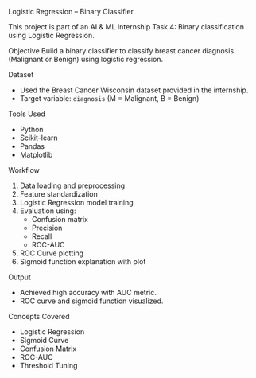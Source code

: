 Logistic Regression – Binary Classifier

This project is part of an AI & ML Internship Task 4: Binary classification using Logistic Regression.

Objective
Build a binary classifier to classify breast cancer diagnosis (Malignant or Benign) using logistic regression.

 Dataset
- Used the Breast Cancer Wisconsin dataset provided in the internship.
- Target variable: `diagnosis` (M = Malignant, B = Benign)

 Tools Used
- Python
- Scikit-learn
- Pandas
- Matplotlib

 Workflow
1. Data loading and preprocessing
2. Feature standardization
3. Logistic Regression model training
4. Evaluation using:
   - Confusion matrix
   - Precision
   - Recall
   - ROC-AUC
5. ROC Curve plotting
6. Sigmoid function explanation with plot

 Output
- Achieved high accuracy with AUC metric.
- ROC curve and sigmoid function visualized.

 Concepts Covered
- Logistic Regression
- Sigmoid Curve
- Confusion Matrix
- ROC-AUC
- Threshold Tuning
